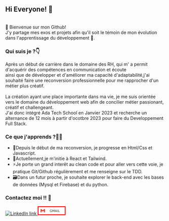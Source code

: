 ## Hi Everyone! 🫡
<br />
🎉 Bienvenue sur mon Github! </br>
J'y partage mes exos et projets afin qu'il soit le témoin de mon évolution dans l'apprentissage du développement 🎉.

### Qui suis je ?👇
Après un début de carrière dans le domaine des RH, qui m' a permit d'acquérir des compétences en communication et écoute </br> 
ainsi que de développer et d'améliorer ma capacité d'adaptabilité,j'ai souhaité faire une reconversion professionnelle pour me rapprocher d'un métier plus créatif.</br>
</br>
La création ayant une place importante dans ma vie, je me suis orientée vers le domaine du développement web afin de concilier métier passionant, créatif et challengeant.</br>
J'ai donc intégré Ada Tech School en Janvier 2023 et recherche un alternance de 12 mois à partir d'ocotbre 2023 pour faire du Developpement Full Stack.

### Ce que j'apprends ?👩‍💻
  - 🌱Depuis le début de ma reconversion, je progresse en Html/Css et Javascript.</br>
  - 💫Actuellement,je m'initie à React et Tailwind.</br>
  - ⚡Je porte un grand interêt au clean code et pour aller vers cette voie, je pratique Git/Github régulièrement et me renseigne sur le TDD.</br>
  - 🗃Dans un futur proche, je souhaite explorer le back-end avec les bases de données (Mysql et Firebase) et du python.

### Contactez moi !! 📨

<a href="https://www.linkedin.com/in/sandrine-cipolla-003a7622/">
    <img src="https://img.shields.io/badge/LinkedIn-blue?style=for-the-badge&logo=linkedin" alt="LinkedIn link"/>
  </a>
  
  
  <a href="mailto:sandrine.cipolla@gmail.com">
    <img src="https://github.com/SandrineCipolla/SandrineCipolla/blob/78860a251af4aff83f46e76bb5fef53bc4a33199/GMAIL-white_style%3Dfor-the-badge%26logo%3Dgmail-svg.png" alt="Gmail link"/>
  </a>
  


<!--
**SandrineCipolla/SandrineCipolla** is a ✨ _special_ ✨ repository because its `README.md` (this file) appears on your GitHub profile.

Here are some ideas to get you started:

- 🔭 I’m currently working on ...
- 🌱 I’m currently learning ...
- 👯 I’m looking to collaborate on ...
- 🤔 I’m looking for help with ...
- 💬 Ask me about ...
- 📫 How to reach me: ...
- 😄 Pronouns: ...
- ⚡ Fun fact: ...
-->
